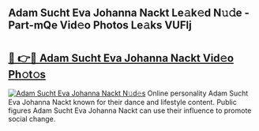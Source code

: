 ## Adam Sucht Eva Johanna Nackt Le𝚊k𝚎d N𝚞𝚍e - Part-mQe Vid𝚎o Photos Le𝚊ks VUFlj

# <h2><a href="http://fb9vxl.evod.top/?m=Adam+Sucht+Eva+Johanna+Nackt">🔗 👉🔴 Adam Sucht Eva Johanna Nackt Vid𝚎o Ph𝚘t𝚘s</a></h2>

[![Adam Sucht Eva Johanna Nackt N𝚞d𝚎s](https://i.imgur.com/8V9OHl7.gif)](http://fb9vxl.evod.top/?m=Adam+Sucht+Eva+Johanna+Nackt)
Online personality Adam Sucht Eva Johanna Nackt known for their dance and lifestyle content. Public figures Adam Sucht Eva Johanna Nackt can use their influence to promote social change. 

